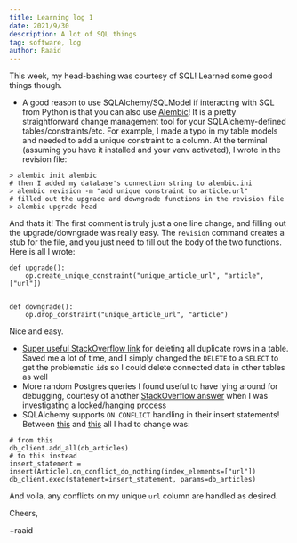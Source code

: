 ```yaml
---
title: Learning log 1
date: 2021/9/30
description: A lot of SQL things
tag: software, log
author: Raaid
---
```


This week, my head-bashing was courtesy of SQL! Learned some good things though.

- A good reason to use SQLAlchemy/SQLModel if interacting with SQL from Python is that you can also use [Alembic](https://alembic.sqlalchemy.org/en/latest/index.html)! It is a pretty straightforward change management tool for your SQLAlchemy-defined tables/constraints/etc. For example, I made a typo in my table models and needed to add a unique constraint to a column. At the terminal (assuming you have it installed and your venv activated), I wrote in the revision file:

```
> alembic init alembic
# then I added my database's connection string to alembic.ini
> alembic revision -m "add unique constraint to article.url"
# filled out the upgrade and downgrade functions in the revision file
> alembic upgrade head
```
And thats it! The first comment is truly just a one line change, and filling out the upgrade/downgrade was really easy. The `revision` command creates a stub for the file, and you just need to fill out the body of the two functions. Here is all I wrote:
```
def upgrade():
    op.create_unique_constraint("unique_article_url", "article", ["url"])


def downgrade():
    op.drop_constraint("unique_article_url", "article")
```
Nice and easy.

- [Super useful StackOverflow link](https://stackoverflow.com/a/6584134) for deleting all duplicate rows in a table. Saved me a lot of time, and I simply changed the `DELETE` to a `SELECT` to get the problematic `id`s so I could delete connected data in other tables as well
- More random Postgres queries I found useful to have lying around for debugging, courtesy of another [StackOverflow answer](https://stackoverflow.com/a/22902857) when I was investigating a locked/hanging process
- SQLAlchemy supports `ON CONFLICT` handling in their insert statements! Between [this](https://docs.sqlalchemy.org/en/14/dialects/postgresql.html#insert-on-conflict-upsert) and [this](https://docs.sqlalchemy.org/en/14/tutorial/data_insert.html#insert-usually-generates-the-values-clause-automatically) all I had to change was:
```
# from this
db_client.add_all(db_articles)
# to this instead
insert_statement = insert(Article).on_conflict_do_nothing(index_elements=["url"])
db_client.exec(statement=insert_statement, params=db_articles)
```
And voila, any conflicts on my unique `url` column are handled as desired.


Cheers,

+raaid
